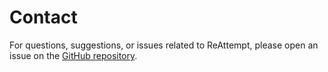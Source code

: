 # Contact

For questions, suggestions, or issues related to ReAttempt, please open an issue on the [GitHub repository](https://github.com/sylvainmouquet/reattempt).
